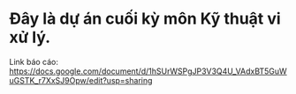 # Đây là dự án cuối kỳ môn Kỹ thuật vi xử lý.
Link báo cáo: https://docs.google.com/document/d/1hSUrWSPgJP3V3Q4U_VAdxBT5GuWuGSTK_r7XxSJ9Opw/edit?usp=sharing
